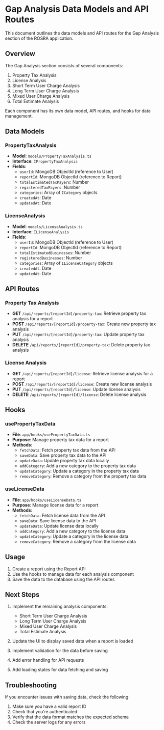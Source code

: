 # Gap Analysis Data Models and API Routes

This document outlines the data models and API routes for the Gap Analysis section of the ROSRA application.

## Overview

The Gap Analysis section consists of several components:

1. Property Tax Analysis
2. License Analysis
3. Short Term User Charge Analysis
4. Long Term User Charge Analysis
5. Mixed User Charge Analysis
6. Total Estimate Analysis

Each component has its own data model, API routes, and hooks for data management.

## Data Models

### PropertyTaxAnalysis

- **Model**: `models/PropertyTaxAnalysis.ts`
- **Interface**: `IPropertyTaxAnalysis`
- **Fields**:
  - `userId`: MongoDB ObjectId (reference to User)
  - `reportId`: MongoDB ObjectId (reference to Report)
  - `totalEstimatedTaxPayers`: Number
  - `registeredTaxPayers`: Number
  - `categories`: Array of `ICategory` objects
  - `createdAt`: Date
  - `updatedAt`: Date

### LicenseAnalysis

- **Model**: `models/LicenseAnalysis.ts`
- **Interface**: `ILicenseAnalysis`
- **Fields**:
  - `userId`: MongoDB ObjectId (reference to User)
  - `reportId`: MongoDB ObjectId (reference to Report)
  - `totalEstimatedBusinesses`: Number
  - `registeredBusinesses`: Number
  - `categories`: Array of `ILicenseCategory` objects
  - `createdAt`: Date
  - `updatedAt`: Date

## API Routes

### Property Tax Analysis

- **GET** `/api/reports/[reportId]/property-tax`: Retrieve property tax analysis for a report
- **POST** `/api/reports/[reportId]/property-tax`: Create new property tax analysis
- **PUT** `/api/reports/[reportId]/property-tax`: Update property tax analysis
- **DELETE** `/api/reports/[reportId]/property-tax`: Delete property tax analysis

### License Analysis

- **GET** `/api/reports/[reportId]/license`: Retrieve license analysis for a report
- **POST** `/api/reports/[reportId]/license`: Create new license analysis
- **PUT** `/api/reports/[reportId]/license`: Update license analysis
- **DELETE** `/api/reports/[reportId]/license`: Delete license analysis

## Hooks

### usePropertyTaxData

- **File**: `app/hooks/usePropertyTaxData.ts`
- **Purpose**: Manage property tax data for a report
- **Methods**:
  - `fetchData`: Fetch property tax data from the API
  - `saveData`: Save property tax data to the API
  - `updateData`: Update property tax data locally
  - `addCategory`: Add a new category to the property tax data
  - `updateCategory`: Update a category in the property tax data
  - `removeCategory`: Remove a category from the property tax data

### useLicenseData

- **File**: `app/hooks/useLicenseData.ts`
- **Purpose**: Manage license data for a report
- **Methods**:
  - `fetchData`: Fetch license data from the API
  - `saveData`: Save license data to the API
  - `updateData`: Update license data locally
  - `addCategory`: Add a new category to the license data
  - `updateCategory`: Update a category in the license data
  - `removeCategory`: Remove a category from the license data

## Usage

1. Create a report using the Report API
2. Use the hooks to manage data for each analysis component
3. Save the data to the database using the API routes

## Next Steps

1. Implement the remaining analysis components:
   - Short Term User Charge Analysis
   - Long Term User Charge Analysis
   - Mixed User Charge Analysis
   - Total Estimate Analysis

2. Update the UI to display saved data when a report is loaded

3. Implement validation for the data before saving

4. Add error handling for API requests

5. Add loading states for data fetching and saving

## Troubleshooting

If you encounter issues with saving data, check the following:

1. Make sure you have a valid report ID
2. Check that you're authenticated
3. Verify that the data format matches the expected schema
4. Check the server logs for any errors 